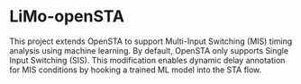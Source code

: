 # LiMo-openSTA
This project extends OpenSTA to support Multi-Input Switching (MIS) timing analysis using machine learning.  By default, OpenSTA only supports Single Input Switching (SIS). This modification enables dynamic delay annotation for MIS conditions by hooking a trained ML model into the STA flow.
